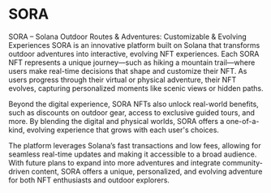 # SORA
SORA – Solana Outdoor Routes & Adventures: Customizable & Evolving Experiences
SORA is an innovative platform built on Solana that transforms outdoor adventures into interactive, evolving NFT experiences. Each SORA NFT represents a unique journey—such as hiking a mountain trail—where users make real-time decisions that shape and customize their NFT. As users progress through their virtual or physical adventure, their NFT evolves, capturing personalized moments like scenic views or hidden paths.

Beyond the digital experience, SORA NFTs also unlock real-world benefits, such as discounts on outdoor gear, access to exclusive guided tours, and more. By blending the digital and physical worlds, SORA offers a one-of-a-kind, evolving experience that grows with each user's choices.

The platform leverages Solana’s fast transactions and low fees, allowing for seamless real-time updates and making it accessible to a broad audience. With future plans to expand into more adventures and integrate community-driven content, SORA offers a unique, personalized, and evolving adventure for both NFT enthusiasts and outdoor explorers.

